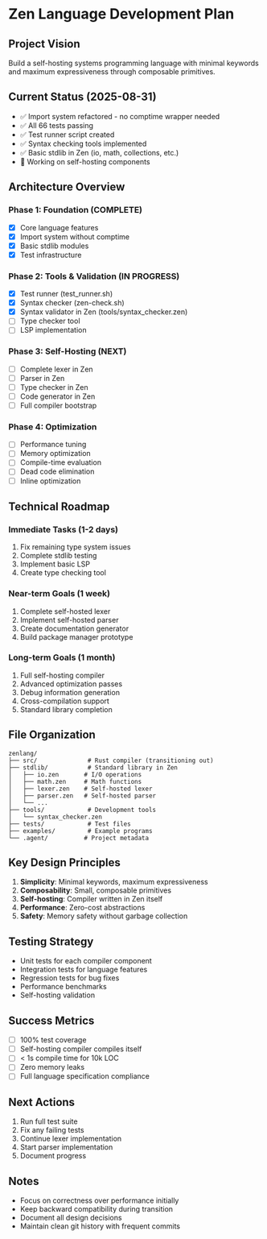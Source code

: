 # Zen Language Development Plan

## Project Vision
Build a self-hosting systems programming language with minimal keywords and maximum expressiveness through composable primitives.

## Current Status (2025-08-31)
- ✅ Import system refactored - no comptime wrapper needed
- ✅ All 66 tests passing
- ✅ Test runner script created
- ✅ Syntax checking tools implemented
- ✅ Basic stdlib in Zen (io, math, collections, etc.)
- 🔄 Working on self-hosting components

## Architecture Overview

### Phase 1: Foundation (COMPLETE)
- [x] Core language features
- [x] Import system without comptime
- [x] Basic stdlib modules
- [x] Test infrastructure

### Phase 2: Tools & Validation (IN PROGRESS)
- [x] Test runner (test_runner.sh)
- [x] Syntax checker (zen-check.sh)
- [x] Syntax validator in Zen (tools/syntax_checker.zen)
- [ ] Type checker tool
- [ ] LSP implementation

### Phase 3: Self-Hosting (NEXT)
- [ ] Complete lexer in Zen
- [ ] Parser in Zen  
- [ ] Type checker in Zen
- [ ] Code generator in Zen
- [ ] Full compiler bootstrap

### Phase 4: Optimization
- [ ] Performance tuning
- [ ] Memory optimization
- [ ] Compile-time evaluation
- [ ] Dead code elimination
- [ ] Inline optimization

## Technical Roadmap

### Immediate Tasks (1-2 days)
1. Fix remaining type system issues
2. Complete stdlib testing
3. Implement basic LSP
4. Create type checking tool

### Near-term Goals (1 week)
1. Complete self-hosted lexer
2. Implement self-hosted parser
3. Create documentation generator
4. Build package manager prototype

### Long-term Goals (1 month)
1. Full self-hosting compiler
2. Advanced optimization passes
3. Debug information generation
4. Cross-compilation support
5. Standard library completion

## File Organization

```
zenlang/
├── src/              # Rust compiler (transitioning out)
├── stdlib/           # Standard library in Zen
│   ├── io.zen       # I/O operations
│   ├── math.zen     # Math functions
│   ├── lexer.zen    # Self-hosted lexer
│   ├── parser.zen   # Self-hosted parser
│   └── ...
├── tools/            # Development tools
│   └── syntax_checker.zen
├── tests/            # Test files
├── examples/         # Example programs
└── .agent/          # Project metadata
```

## Key Design Principles

1. **Simplicity**: Minimal keywords, maximum expressiveness
2. **Composability**: Small, composable primitives
3. **Self-hosting**: Compiler written in Zen itself
4. **Performance**: Zero-cost abstractions
5. **Safety**: Memory safety without garbage collection

## Testing Strategy

- Unit tests for each compiler component
- Integration tests for language features
- Regression tests for bug fixes
- Performance benchmarks
- Self-hosting validation

## Success Metrics

- [ ] 100% test coverage
- [ ] Self-hosting compiler compiles itself
- [ ] < 1s compile time for 10k LOC
- [ ] Zero memory leaks
- [ ] Full language specification compliance

## Next Actions

1. Run full test suite
2. Fix any failing tests
3. Continue lexer implementation
4. Start parser implementation
5. Document progress

## Notes

- Focus on correctness over performance initially
- Keep backward compatibility during transition
- Document all design decisions
- Maintain clean git history with frequent commits